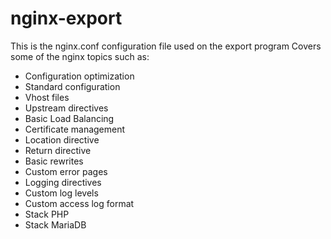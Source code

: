 # nginx-export
This is the nginx.conf configuration file used on the export program
Covers some of the nginx topics such as:
- Configuration optimization
- Standard configuration
- Vhost files
- Upstream directives
- Basic Load Balancing
- Certificate management
- Location directive
- Return directive
- Basic rewrites
- Custom error pages
- Logging directives
- Custom log levels
- Custom access log format
- Stack PHP
- Stack MariaDB

